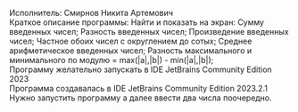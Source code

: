Исполнитель: Смирнов Никита Артемович         
Краткое описание программы: 
Найти и показать на экран:
  Сумму введенных чисел; 
  Разность введенных чисел; 
  Произведение введенных чисел; 
  Частное обоих чисел с округлением до сотых; 
  Среднее арифметическое введенных чисел; 
  Разность максимального и минимального по модулю = max(|a|,|b|) - min(|a|,|b|);             
Программу желательно запускать в IDE JetBrains Community Edition 2023                             
Программa создавалась в IDE JetBrains Community Edition 2023.2.1                         
Нужно запустить программу а далее ввести два числа поочередно.
